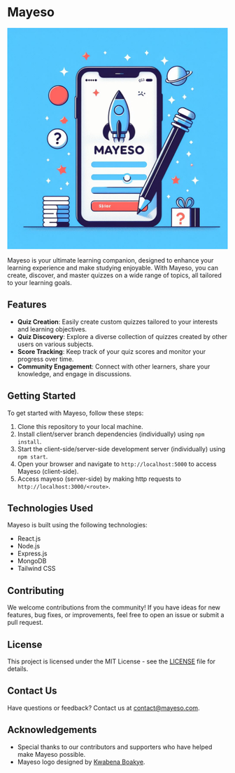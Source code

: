 # Mayeso

![Mayeso Logo](assets/mayeso.jpeg)

Mayeso is your ultimate learning companion, designed to enhance your learning experience and make studying enjoyable. With Mayeso, you can create, discover, and master quizzes on a wide range of topics, all tailored to your learning goals.

## Features

- **Quiz Creation**: Easily create custom quizzes tailored to your interests and learning objectives.
- **Quiz Discovery**: Explore a diverse collection of quizzes created by other users on various subjects.
- **Score Tracking**: Keep track of your quiz scores and monitor your progress over time.
- **Community Engagement**: Connect with other learners, share your knowledge, and engage in discussions.

## Getting Started

To get started with Mayeso, follow these steps:

1. Clone this repository to your local machine.
2. Install client/server branch dependencies (individually) using `npm install`.
3. Start the client-side/server-side development server (individually) using `npm start`.
4. Open your browser and navigate to `http://localhost:5000` to access Mayeso (client-side).
5. Access mayeso (server-side) by making http requests to `http://localhost:3000/<route>`.

## Technologies Used

Mayeso is built using the following technologies:

- React.js
- Node.js
- Express.js
- MongoDB
- Tailwind CSS

## Contributing

We welcome contributions from the community! If you have ideas for new features, bug fixes, or improvements, feel free to open an issue or submit a pull request.

## License

This project is licensed under the MIT License - see the [LICENSE](LICENSE) file for details.

## Contact Us

Have questions or feedback? Contact us at [contact@mayeso.com](mailto:contact@mayeso.com).

## Acknowledgements

- Special thanks to our contributors and supporters who have helped make Mayeso possible.
- Mayeso logo designed by [Kwabena Boakye](https://twitter.com/PapaYiadom).
